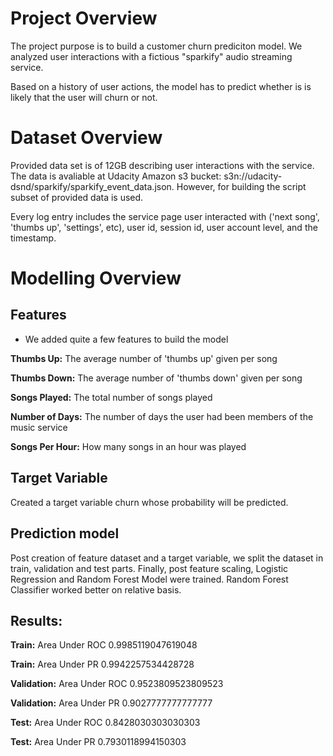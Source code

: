 # Project Overview

The project purpose is to build a customer churn prediciton model. We analyzed user interactions with a fictious "sparkify" audio streaming service. 

Based on a history of user actions, the model has to predict whether is is likely that the user will churn or not.

# Dataset Overview

Provided data set is of 12GB describing user interactions with the service. The data is avaliable at Udacity Amazon s3 bucket: s3n://udacity-dsnd/sparkify/sparkify_event_data.json. However, for building the script subset of provided data is used.


Every log entry includes the service page user interacted with ('next song', 'thumbs up', 'settings', etc), user id, session id, user account level, and the timestamp.

# Modelling Overview

## Features

- We added quite a few features to build the model 

**Thumbs Up:** The average number of 'thumbs up' given per song

**Thumbs Down:** The average number of 'thumbs down' given per song

**Songs Played:** The total number of songs played

**Number of Days:** The number of days the user had been members of the music service

**Songs Per Hour:** How many songs in an hour was played

## Target Variable

Created a target variable churn whose probability will be predicted.

## Prediction model

Post creation of feature dataset and a target variable, we split the dataset in train, validation and test parts. Finally, post feature scaling, Logistic Regression and Random Forest Model were trained. Random Forest Classifier worked better on relative basis.

## Results:

**Train:** Area Under ROC 0.9985119047619048

**Train:** Area Under PR 0.9942257534428728

**Validation:** Area Under ROC 0.9523809523809523

**Validation:** Area Under PR 0.9027777777777777

**Test:** Area Under ROC 0.8428030303030303

**Test:** Area Under PR 0.7930118994150303
